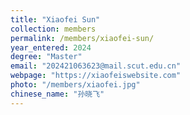 ```yaml
---
title: "Xiaofei Sun"
collection: members
permalink: /members/xiaofei-sun/
year_entered: 2024
degree: "Master"
email: "202421063623@mail.scut.edu.cn"
webpage: "https://xiaofeiswebsite.com"
photo: "/members/xiaofei.jpg"
chinese_name: "孙晓飞"
---
```


